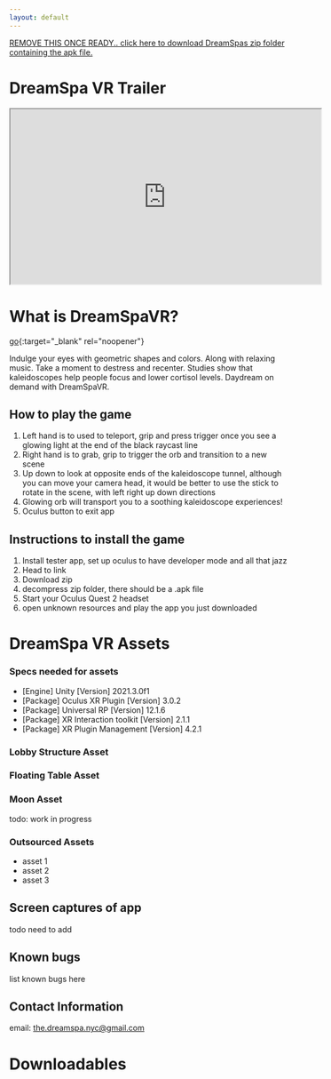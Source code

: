 ```yaml
---
layout: default
---
```


[REMOVE THIS ONCE READY.. click here to download DreamSpas zip folder containing the apk file.](#custom_anchor_name)

# DreamSpa VR Trailer
<iframe width="560" height="315" src="https://www.youtube.com/embed/F_0fnpmMpqM" title="YouTube video player" allow="accelerometer; autoplay; clipboard-write; encrypted-media; gyroscope; picture-in-picture" allowfullscreen></iframe>

# What is DreamSpaVR?
[go](https://stackoverflow.com){:target="_blank" rel="noopener"}

Indulge your eyes with geometric shapes and colors. Along with relaxing music. 
Take a moment to destress and recenter. Studies show that kaleidoscopes help people focus and lower cortisol levels.
Daydream on demand with DreamSpaVR.

## How to play the game
1.	Left hand is to used to teleport, grip and press trigger once you see a glowing light at the end of the black raycast line
2.	Right hand is to grab, grip to trigger the orb and transition to a new scene
3.	Up down to look at opposite ends of the kaleidoscope tunnel, although you can move your camera head, it would be better to use the stick to rotate in the scene, with left right up down directions
4.	Glowing orb will transport you to a soothing kaleidoscope experiences!
5.	Oculus button to exit app

## Instructions to install the game
1.	Install tester app, set up oculus to have developer mode and all that jazz
2.	Head to link
3.	Download zip
4.	decompress zip folder, there should be a .apk file
5.	Start your Oculus Quest 2 headset
6.	open unknown resources and play the app you just downloaded

# DreamSpa VR Assets
### Specs needed for assets
* [Engine] Unity [Version] 2021.3.0f1
* [Package] Oculus XR Plugin [Version] 3.0.2
* [Package] Universal RP [Version] 12.1.6
* [Package] XR Interaction toolkit [Version] 2.1.1
* [Package] XR Plugin Management [Version] 4.2.1


### Lobby Structure Asset


### Floating Table Asset


### Moon Asset
todo: work in progress

### Outsourced Assets
*   asset 1
*   asset 2
*   asset 3

## Screen captures of app
todo need to add

## Known bugs
list known bugs here

## Contact Information
email: <the.dreamspa.nyc@gmail.com>
 
# Downloadables